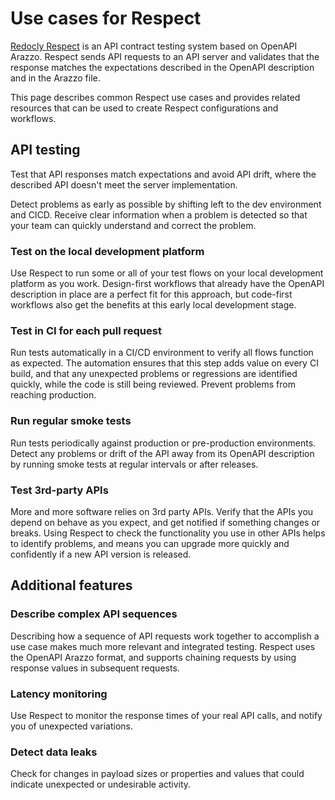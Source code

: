 # Use cases for Respect

[Redocly Respect](./index.md) is an API contract testing system based on OpenAPI Arazzo.
Respect sends API requests to an API server and validates that the response matches the expectations described in the OpenAPI description and in the Arazzo file.

This page describes common Respect use cases and provides related resources that can be used to create Respect configurations and workflows.

## API testing

Test that API responses match expectations and avoid API drift, where the described API doesn't meet the server implementation.

Detect problems as early as possible by shifting left to the dev environment and CICD.
Receive clear information when a problem is detected so that your team can quickly understand and correct the problem.

### Test on the local development platform

Use Respect to run some or all of your test flows on your local development platform as you work.
Design-first workflows that already have the OpenAPI description in place are a perfect fit for this approach, but code-first workflows also get the benefits at this early local development stage.

### Test in CI for each pull request

Run tests automatically in a CI/CD environment to verify all flows function as expected.
The automation ensures that this step adds value on every CI build, and that any unexpected problems or regressions are identified quickly, while the code is still being reviewed.
Prevent problems from reaching production.

### Run regular smoke tests

Run tests periodically against production or pre-production environments.
Detect any problems or drift of the API away from its OpenAPI description by running smoke tests at regular intervals or after releases.

### Test 3rd-party APIs

More and more software relies on 3rd party APIs.
Verify that the APIs you depend on behave as you expect, and get notified if something changes or breaks.
Using Respect to check the functionality you use in other APIs helps to identify problems, and means you can upgrade more quickly and confidently if a new API version is released.

## Additional features

### Describe complex API sequences

Describing how a sequence of API requests work together to accomplish a use case makes much more relevant and integrated testing.
Respect uses the OpenAPI Arazzo format, and supports chaining requests by using response values in subsequent requests.

### Latency monitoring

Use Respect to monitor the response times of your real API calls, and notify you of unexpected variations.

### Detect data leaks

Check for changes in payload sizes or properties and values that could indicate unexpected or undesirable activity.
